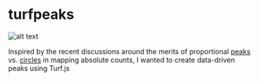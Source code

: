 # turfpeaks

![alt text](../img/turfpeaks_screenshot.png "screenshot")

Inspired by the recent discussions around the merits of proportional [peaks](https://twitter.com/LazaroGamio/status/1247511346201198593?s=20) vs. [circles](https://twitter.com/Elijah_Meeks/status/1239714483230015488?s=20) in mapping absolute counts, I wanted to create data-driven peaks using Turf.js
